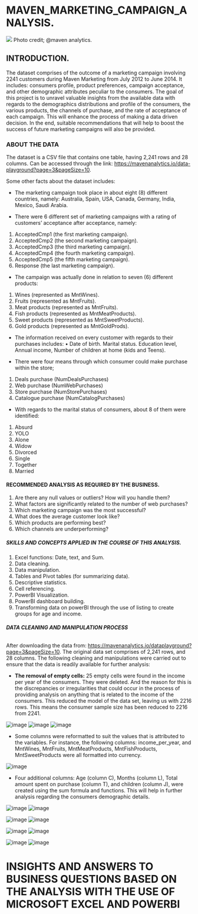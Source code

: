 # MAVEN_MARKETING_CAMPAIGN_ANALYSIS.

<img src="https://www.sender.net/wp-content/uploads/2022/06/b043-What-Is-Retail-Marketing-Types-Strategies-small-1-1024x658.webp">
Photo credit; @maven analytics.

## INTRODUCTION.

The dataset comprises of the outcome of a marketing campaign involving 2241 customers during Maven Marketing from July 2012 to June 2014. It includes: consumers profile, product preferences, campaign acceptance, and other demographic attributes peculiar to the consumers. The goal of this project is to unravel valuable insights from the available data with regards to the demographics distributions and profile of the consumers, the various products, the channels of purchase, and the rate of acceptance of each campaign. This will enhance the process of making a data driven decision. In the end, suitable recommendations that will help to boost the success of future marketing campaigns will also be provided.

### ABOUT THE DATA

The dataset is a CSV file that contains one table, having 2,241 rows and 28 columns. Can be accessed through the link: https://mavenanalytics.io/data-playground?page=3&pageSize=10.

Some other facts about the dataset includes:
* The marketing campaign took place in about eight (8) different countries, namely: Australia, Spain, USA, Canada, Germany, India, Mexico, Saudi Arabia.
  
* There were 6 different set of marketing campaigns with a rating of customers’ acceptance after acceptance, namely:
1. AcceptedCmp1 (the first marketing campaign).
2.  AcceptedCmp2 (the second marketing campaign).
3. AcceptedCmp3 (the third marketing campaign).
4. AcceptedCmp4 (the fourth marketing campaign).
5. AcceptedCmp5 (the fifth marketing campaign).
6. Response (the last marketing campaign).

* The campaign was actually done in relation to seven (6) different products:
1. Wines (represented as MntWines).
2. Fruits (represented as MntFruits).
3. Meat products (represented as MntFruits).
4. Fish products (represented as MntMeatProducts).
5. Sweet products (represented as MntSweetProducts).
6. Gold products (represented as MntGoldProds).

* The information received on every customer with regards to their purchases includes: •	Date of birth.	Marital status.	Education level, Annual income, Number of children at home (kids and Teens).

* There were four means through which consumer could make purchase within the store;
  
1. Deals purchase (NumDealsPurchases)
2. Web purchase (NumWebPurchases)
3. Store purchase (NumStorePurchases)
4. Catalogue purchase (NumCatalogPurchases)

* With regards to the marital status of consumers, about 8 of them were identified: 
1. Absurd
2. YOLO
3. Alone
4. Widow
5. Divorced
6. Single
7. Together
8. Married

#### RECOMMENDED ANALYSIS AS REQUIRED BY THE BUSINESS.

1.	Are there any null values or outliers? How will you handle them?
2.	What factors are significantly related to the number of web purchases?
3.	Which marketing campaign was the most successful?
4.	What does the average customer look like?
5.	Which products are performing best?
6.	Which channels are underperforming?

##### SKILLS AND CONCEPTS APPLIED IN THE COURSE OF THIS ANALYSIS.

1.	Excel functions: Date, text, and Sum.
2.	Data cleaning.
3.	Data manipulation.
4.	Tables and Pivot tables (for summarizing data).
5.	Descriptive statistics.
6.	Cell referencing.
7.	PowerBI Visualization.
8.	PowerBI dashboard building.
9.	Transforming data on powerBI through the use of listing to create groups for age and income.

###### **DATA CLEANING AND MANIPULATION PROCESS**

After downloading the data from: https://mavenanalytics.io/dataplayground?page=3&pageSize=10. The original data set comprises of 2,241 rows, and 28 columns. The following cleaning and manipulations were carried out to ensure that the data is readily available for further analysis:

* **The removal of empty cells:** 25 empty cells were found in the income per year of the consumers. They were deleted. And the reason for this is the discrepancies or irregularities that could occur in the process of providing analysis on anything that is related to the income of the consumers. This reduced the model of the data set, leaving us with 2216 rows. This means the consumer sample size has been reduced to 2216 from 2241.

![image](https://github.com/LEGIT-GENIUS/Maven_Marketing_campaign_Analysis/assets/139655319/dc156581-9af5-497b-900a-8cc90026ebee) ![image](https://github.com/LEGIT-GENIUS/Maven_Marketing_campaign_Analysis/assets/139655319/eb5e8130-7f0d-4b80-a518-f94d4f850a60) ![image](https://github.com/LEGIT-GENIUS/Maven_Marketing_campaign_Analysis/assets/139655319/0051d8bc-7239-4c0c-8cc4-17156b5b1011)

* Some columns were reformatted to suit the values that is attributed to the variables. For instance, the following columns: income_per_year, and MntWines, MntFruits, MntMeatProducts, MntFishProducts, MntSweetProducts were all formatted into currency. 

![image](https://github.com/LEGIT-GENIUS/Maven_Marketing_campaign_Analysis/assets/139655319/713b09b6-a8db-44bc-b12e-d47d7a4a66fd)

* Four additional columns: Age (column C), Months (column L), Total amount spent on purchase (column T), and children (column J), were created using the sum formula and functions. This will help in further analysis regarding the consumers demographic details. 

![image](https://github.com/LEGIT-GENIUS/Maven_Marketing_campaign_Analysis/assets/139655319/e6ca8cdb-c572-4094-a125-ce380e7fbd24) ![image](https://github.com/LEGIT-GENIUS/Maven_Marketing_campaign_Analysis/assets/139655319/90f15d12-3745-489f-a00c-168baf5a0d9e)

![image](https://github.com/LEGIT-GENIUS/Maven_Marketing_campaign_Analysis/assets/139655319/303915fb-dbb4-418d-b3bf-a04c4343a179) ![image](https://github.com/LEGIT-GENIUS/Maven_Marketing_campaign_Analysis/assets/139655319/8a5317ef-8799-4ebf-a5b2-60b7fc1bd0ce)

![image](https://github.com/LEGIT-GENIUS/Maven_Marketing_campaign_Analysis/assets/139655319/ac9a568a-2035-45f9-923f-070644f9b128) ![image](https://github.com/LEGIT-GENIUS/Maven_Marketing_campaign_Analysis/assets/139655319/818eda7a-59ec-4483-9569-0b8708a09fb9)

![image](https://github.com/LEGIT-GENIUS/Maven_Marketing_campaign_Analysis/assets/139655319/3b55ffb4-329a-44d5-a8ed-586b5b0fded3) ![image](https://github.com/LEGIT-GENIUS/Maven_Marketing_campaign_Analysis/assets/139655319/9af3423a-0ddf-4078-825e-ca4a001af42d)

# INSIGHTS AND ANSWERS TO BUSINESS QUESTIONS BASED ON THE ANALYSIS WITH THE USE OF MICROSOFT EXCEL AND POWERBI












